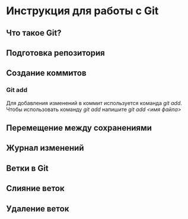 # Инструкция для работы с Git

## Что такое Git?

## Подготовка репозитория

## Создание коммитов

### Git add
Для добавления изменений в коммит используется команда *git add*. Чтобы использовать команду *git add* напишите *git add <имя файла>*

## Перемещение между сохранениями

## Журнал изменений

## Ветки в Git


## Слияние веток

## Удаление веток